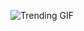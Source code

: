 
<!-- GIF_SECTION -->
![Trending GIF](https://media3.giphy.com/media/v1.Y2lkPThiYjIxNzcycWloY3NkZGwxNWMzdzMyaHVwMXY3a3l4MGR6emRnbTF0am5xZjdlMyZlcD12MV9naWZzX3NlYXJjaCZjdD1n/L1R1tvI9svkIWwpVYr/giphy.gif)
<!-- END_GIF_SECTION -->
